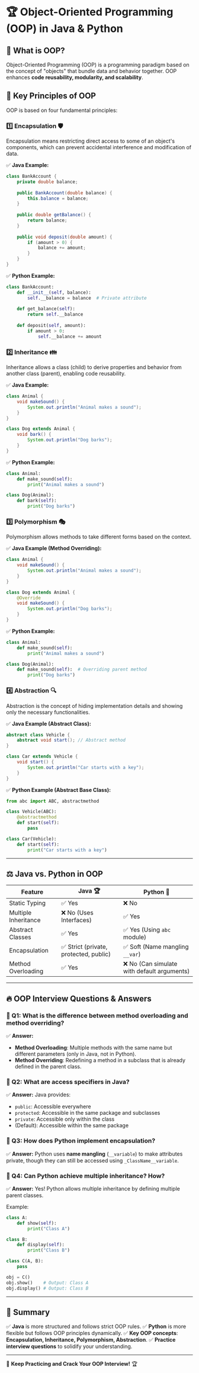 
# 🏆 Object-Oriented Programming (OOP) in Java & Python

## 📌 What is OOP?
Object-Oriented Programming (OOP) is a programming paradigm based on the concept of "objects" that bundle data and behavior together. OOP enhances **code reusability, modularity, and scalability**.

## 🎯 Key Principles of OOP
OOP is based on four fundamental principles:

### 1️⃣ Encapsulation 🛡️
Encapsulation means restricting direct access to some of an object's components, which can prevent accidental interference and modification of data.

✅ **Java Example:**
```java
class BankAccount {
    private double balance;
    
    public BankAccount(double balance) {
        this.balance = balance;
    }
    
    public double getBalance() {
        return balance;
    }
    
    public void deposit(double amount) {
        if (amount > 0) {
            balance += amount;
        }
    }
}
```

✅ **Python Example:**
```python
class BankAccount:
    def __init__(self, balance):
        self.__balance = balance  # Private attribute
    
    def get_balance(self):
        return self.__balance
    
    def deposit(self, amount):
        if amount > 0:
            self.__balance += amount
```

### 2️⃣ Inheritance 👪
Inheritance allows a class (child) to derive properties and behavior from another class (parent), enabling code reusability.

✅ **Java Example:**
```java
class Animal {
    void makeSound() {
        System.out.println("Animal makes a sound");
    }
}

class Dog extends Animal {
    void bark() {
        System.out.println("Dog barks");
    }
}
```

✅ **Python Example:**
```python
class Animal:
    def make_sound(self):
        print("Animal makes a sound")

class Dog(Animal):
    def bark(self):
        print("Dog barks")
```

### 3️⃣ Polymorphism 🎭
Polymorphism allows methods to take different forms based on the context.

✅ **Java Example (Method Overriding):**
```java
class Animal {
    void makeSound() {
        System.out.println("Animal makes a sound");
    }
}

class Dog extends Animal {
    @Override
    void makeSound() {
        System.out.println("Dog barks");
    }
}
```

✅ **Python Example:**
```python
class Animal:
    def make_sound(self):
        print("Animal makes a sound")

class Dog(Animal):
    def make_sound(self):  # Overriding parent method
        print("Dog barks")
```

### 4️⃣ Abstraction 🔍
Abstraction is the concept of hiding implementation details and showing only the necessary functionalities.

✅ **Java Example (Abstract Class):**
```java
abstract class Vehicle {
    abstract void start(); // Abstract method
}

class Car extends Vehicle {
    void start() {
        System.out.println("Car starts with a key");
    }
}
```

✅ **Python Example (Abstract Base Class):**
```python
from abc import ABC, abstractmethod

class Vehicle(ABC):
    @abstractmethod
    def start(self):
        pass

class Car(Vehicle):
    def start(self):
        print("Car starts with a key")
```

---

## ⚖️ Java vs. Python in OOP

| Feature        | Java 🏆 | Python 🐍 |
|---------------|--------|----------|
| Static Typing | ✅ Yes | ❌ No |
| Multiple Inheritance | ❌ No (Uses Interfaces) | ✅ Yes |
| Abstract Classes | ✅ Yes | ✅ Yes (Using `abc` module) |
| Encapsulation | ✅ Strict (private, protected, public) | ✅ Soft (Name mangling `__var`) |
| Method Overloading | ✅ Yes | ❌ No (Can simulate with default arguments) |

---

## 🔥 OOP Interview Questions & Answers

### 🔹 Q1: What is the difference between method overloading and method overriding?
✅ **Answer:**
- **Method Overloading**: Multiple methods with the same name but different parameters (only in Java, not in Python).
- **Method Overriding**: Redefining a method in a subclass that is already defined in the parent class.

### 🔹 Q2: What are access specifiers in Java?
✅ **Answer:**
Java provides:
- `public`: Accessible everywhere
- `protected`: Accessible in the same package and subclasses
- `private`: Accessible only within the class
- (Default): Accessible within the same package

### 🔹 Q3: How does Python implement encapsulation?
✅ **Answer:**
Python uses **name mangling** (`__variable`) to make attributes private, though they can still be accessed using `_ClassName__variable`.

### 🔹 Q4: Can Python achieve multiple inheritance? How?
✅ **Answer:**
Yes! Python allows multiple inheritance by defining multiple parent classes.

Example:
```python
class A:
    def show(self):
        print("Class A")

class B:
    def display(self):
        print("Class B")

class C(A, B):
    pass

obj = C()
obj.show()    # Output: Class A
obj.display() # Output: Class B
```

---

## 🎯 Summary
✅ **Java** is more structured and follows strict OOP rules.
✅ **Python** is more flexible but follows OOP principles dynamically.
✅ **Key OOP concepts**: **Encapsulation, Inheritance, Polymorphism, Abstraction**.
✅ **Practice interview questions** to solidify your understanding.

---

🚀 **Keep Practicing and Crack Your OOP Interview!** 🏆

